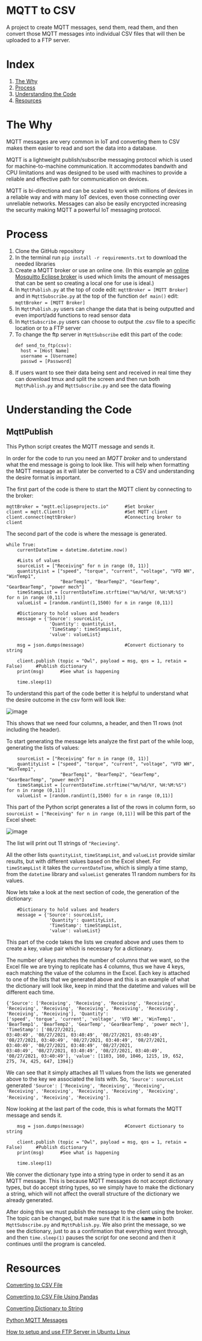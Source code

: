 # MQTT to CSV
A project to create MQTT messages, send them, read them, and then convert those MQTT messages into individual CSV files that will then be uploaded to a FTP server.
# Index
1. [The Why](#the-why)
2. [Process](#process)
3. [Understanding the Code](#understanding-the-code)
4. [Resources](#resources)

# The Why
MQTT messages are very common in IoT and converting them to CSV makes them easier to read and sort the data into a database.

MQTT is a lightweight publish/subscribe messaging protocol which is used for machine-to-machine communication. It accommodates bandwith and CPU limitations and was designed to be used with machines to provide a reliable and effective path for communication on devices. 

MQTT is bi-directiona and can be scaled to work with millions of devices in a reliable way and with many IoT devices, even those connecting over unreliable networks. Messages can also be easily encrypcted increasing the security making MQTT a powerful IoT messaging protocol.

# Process
1. Clone the GitHub repository
2. In the terminal run `pip install -r requirements.txt` to download the needed libraries
3. Create a MQTT broker or use an online one. (In this example an [online Mosquitto Eclipse broker](https://mqtt.eclipseprojects.io/) is used which limits the amount of messages that can be sent so creating a local one for use is ideal.)
4. In `MqttPublish.py` at the top of code edit: `mqttBroker = [MQTT Broker]` and in `MqttSubscribe.py` at the top of the function `def main()` edit: `mqttBroker = [MQTT Broker]` 
5. In `MqttPublish.py` users can change the data that is being outputted and even import/add functions to read sensor data
6. In `MqttSubscribe.py` users can choose to output the .csv file to a specific location or to a FTP server
7. To change the ftp server in `MqttSubscribe` edit this part of the code:
    ```
    def send_to_ftp(csv):
      host = [Host Name]
      username = [Username]
      passwd = [Password]
    ```
6. If users want to see their data being sent and received in real time they can download tmux and split the screen and then run both `MqttPublish.py` and `MqttSubscribe.py` and see the data flowing

# Understanding the Code
## MqttPublish
This Python script creates the MQTT message and sends it. 

In order for the code to run you need an *MQTT broker* and to understand what the end message is going to look like. This will help when formatting the MQTT message as it will later be converted to a CSV and understanding the desire format is important. 

The first part of the code is there to start the MQTT client by connecting to the broker: 
```
mqttBroker = "mqtt.eclipseprojects.io"      #Set broker
client = mqtt.Client()                      #Set MQTT client
client.connect(mqttBroker)                  #Connecting broker to client
```
The second part of the code is where the message is generated.
```
while True:
    currentDateTime = datetime.datetime.now()

    #Lists of values
    sourceList = ["Receiving" for n in range (0, 11)]
    quantityList = ["speed", "torque", "current", "voltage", "VFD WH", "WinTemp1",
                    "BearTemp1", "BearTemp2", "GearTemp", "GearBearTemp", "power mech"]
    timeStampList = [currentDateTime.strftime("%m/%d/%Y, %H:%M:%S") for n in range (0,11)]
    valueList = [random.randint(1,1500) for n in range (0,11)]

    #Dictionary to hold values and headers
    message = {'Source': sourceList,
                'Quantity': quantityList,
                'TimeStamp': timeStampList,
                'value': valueList}

    msg = json.dumps(message)               #Convert dictionary to string

    client.publish (topic = "Owl", payload = msg, qos = 1, retain = False)     #Publish dictionary
    print(msg)      #See what is happening

    time.sleep(1)
```
  
To understand this part of the code better it is helpful to understand what the desire outcome in the csv form will look like:

![image](https://user-images.githubusercontent.com/71469786/131067376-8555a127-7363-4ee4-a8bc-8898074daa98.png)

This shows that we need four columns, a header, and then 11 rows (not including the header). 

To start generating the message lets analyze the first part of the while loop, generating the lists of values:
```
    sourceList = ["Receiving" for n in range (0, 11)]
    quantityList = ["speed", "torque", "current", "voltage", "VFD WH", "WinTemp1",
                    "BearTemp1", "BearTemp2", "GearTemp", "GearBearTemp", "power mech"]
    timeStampList = [currentDateTime.strftime("%m/%d/%Y, %H:%M:%S") for n in range (0,11)]
    valueList = [random.randint(1,1500) for n in range (0,11)]
```

This part of the Python script generates a list of the rows in column form, so `sourceList = ["Receiving" for n in range (0,11)]` will be this part of the Excel sheet: 

![image](https://user-images.githubusercontent.com/71469786/131067395-3b70635e-6af1-4c0d-bcba-8050b00e4226.png)

The list will print out 11 strings of `"Recieving"`. 

All the other lists `quantityList`, `timeStampList`, and `valueList` provide similar results, but with different values based on the Excel sheet. For `timeStampList` it takes the `currentDateTime`, which is simply a time stamp, from the `datetime` library and `valueList` generates 11 random numbers for its values. 

Now lets take a look at the next section of code, the generation of the dictionary:
```
    #Dictionary to hold values and headers
    message = {'Source': sourceList,
                'Quantity': quantityList,
                'TimeStamp': timeStampList,
                'value': valueList}
```

This part of the code takes the lists we created above and uses them to create a key, value pair which is necessary for a dictionary.

The number of keys matches the number of columns that we want, so the Excel file we are trying to replicate has 4 columns, thus we have 4 keys, each matching the value of the columns in the Excel. Each key is attached to one of the lists that we generated above and this is an example of what the dictionary will look like, keep in mind that the datetime and values will be different each time.

```
{'Source': ['Receiving', 'Receiving', 'Receiving', 'Receiving', 'Receiving', 'Receiving', 'Receiving', 'Receiving', 'Receiving', 'Receiving', 'Receiving'], 'Quantity':
['speed', 'torque', 'current', 'voltage', 'VFD WH', 'WinTemp1', 'BearTemp1', 'BearTemp2', 'GearTemp', 'GearBearTemp', 'power mech'], 'TimeStamp': ['08/27/2021, 
03:40:49', '08/27/2021, 03:40:49', '08/27/2021, 03:40:49', '08/27/2021, 03:40:49', '08/27/2021, 03:40:49', '08/27/2021, 03:40:49', '08/27/2021, 03:40:49', '08/27/2021, 
03:40:49', '08/27/2021, 03:40:49', '08/27/2021, 03:40:49', '08/27/2021, 03:40:49'], 'value': [1103, 160, 1046, 1215, 19, 652, 275, 74, 425, 647, 1394]}
```

We can see that it simply attaches all 11 values from the lists we generated above to the key we associated the lists with. So, `'Source': sourceList` generated `'Source': ['Receiving', 'Receiving', 'Receiving', 'Receiving', 'Receiving', 'Receiving', 'Receiving', 'Receiving', 'Receiving', 'Receiving', 'Receiving']`. 

Now looking at the last part of the code, this is what formats the MQTT message and sends it.
```
    msg = json.dumps(message)               #Convert dictionary to string

    client.publish (topic = "Owl", payload = msg, qos = 1, retain = False)     #Publish dictionary
    print(msg)      #See what is happening

    time.sleep(1)
```

We conver the dictionary type into a string type in order to send it as an MQTT message. This is because MQTT messages do not accept dictionary types, but do accept string types, so we simply have to make the dictionary a string, which will not affect the overall structure of the dictionary we already generated.

After doing this we must publish the message to the client using the broker. The topic can be changed, but make sure that it is the **same** in both `MqttSubscribe.py` and `MqttPublish.py`. We also print the message, so we see the dictionary, just to as a confirmation that everything went through, and then `time.sleep(1)` pauses the script for one second and then it continues until the program is canceled. 

# Resources
[Converting to CSV File](https://www.datasciencelearner.com/convert-python-dict-to-csv-implementation/)

[Converting to CSV File Using Pandas](https://www.datasciencelearner.com/convert-python-dict-to-csv-implementation/)

[Converting Dictionary to String](https://www.geeksforgeeks.org/python-convert-dictionary-object-into-string/)

[Python MQTT Messages](http://www.steves-internet-guide.com/mqtt-python-beginners-course/)

[How to setup and use FTP Server in Ubuntu Linux](https://linuxconfig.org/how-to-setup-and-use-ftp-server-in-ubuntu-linux)
